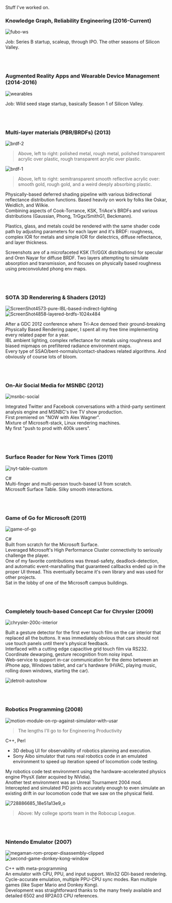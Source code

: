 Stuff I've worked on.

### Knowledge Graph, Reliability Engineering (2016-Current)
![fubo-ws](https://github.com/halfvector/halfvector/assets/1817604/7f09870f-3255-465a-928d-e291c6b9a62c)

Job: Series B startup, scaleup, through IPO. The other seasons of Silicon Valley.

<br /><br />

### Augmented Reality Apps and Wearable Device Management (2014-2016)
![wearables](https://github.com/halfvector/halfvector/assets/1817604/e679000d-998a-4ecc-83ad-4f86a218662e)

Job: Wild seed stage startup, basically Season 1 of Silicon Valley.

<br /><br />
  
### Multi-layer materials (PBR/BRDFs) (2013)
![brdf-2](https://github.com/halfvector/halfvector/assets/1817604/c83a4d95-cf74-44d3-9e76-718370d157c6)

> Above, left to right: polished metal, rough metal, polished transparent acrylic over plastic, rough transparent acrylic over plastic.

![brdf-1](https://github.com/halfvector/halfvector/assets/1817604/e9aee861-c065-4370-aa91-a272d3b95425)

> Above, left to right: semitransparent smooth reflective acrylic over: smooth gold, rough gold, and a weird deeply absorbing plastic.

Physically-based deferred shading pipeline with various bidirectional reflectance distribution functions. Based heavily on work by folks like Oskar, Weidlich, and Wilkie.  
Combining aspects of Cook-Torrance, KSK, TriAce's BRDFs and various distributions (Gaussian, Phong, TrGgx/SmithG1, Beckmann).  

Plastics, glass, and metals could be rendered with the same shader code path by adjusting parameters for each layer and it's BRDF: roughness, complex IOR for metals and simple IOR for dielectrics, diffuse reflectance, and layer thickness.  

Screenshots are of a microfaceted KSK (Tr/GGX distributions) for specular and Oren Nayar for diffuse BRDF. Two layers attempting to simulate absorption and transmission, and focuses on physically based roughness using preconvoluted phong env maps.  

<br /><br />
    
### SOTA 3D Renderering & Shaders (2012)
![ScreenShot4573-pure-IBL-based-indirect-lighting](https://github.com/halfvector/halfvector/assets/1817604/85597c3a-1249-4575-8f9f-08cf94233d8c)
![ScreenShot4858-layered-brdfs-1024x484](https://github.com/halfvector/halfvector/assets/1817604/d8393d31-c442-4668-9c95-b43c24458e5e)


After a GDC 2012 conference where Tri-Ace demoed their ground-breaking Physically Based Rendering paper, I spent all my free time implementing every related paper for a year.  
IBL ambient lighting, complex reflectance for metals using roughness and biased mipmaps on prefiltered radiance environment maps.  
Every type of SSAO/bent-normals/contact-shadows related algorithms. And obviously of course lots of bloom.  

<br /><br />
  
### On-Air Social Media for MSNBC (2012)
![msnbc-social](https://github.com/halfvector/halfvector/assets/1817604/b7b59fdc-6556-4dc7-8578-393018bbd9d3)

Integrated Twitter and Facebook conversations with a third-party sentiment analysis engine and MSNBC's live TV show production.  
First premiered on "NOW with Alex Wagner".  
Mixture of Microsoft-stack, Linux rendering machines.  
My first "push to prod with 400k users".  

<br /><br />
  
### Surface Reader for New York Times (2011)
![nyt-table-custom](https://github.com/halfvector/halfvector/assets/1817604/8f13976a-43d0-4109-82b2-e13a575e7513)

C#  
Multi-finger and multi-person touch-based UI from scratch.  
Microsoft Surface Table. Silky smooth interactions.  

<br /><br />

### Game of Go for Microsoft (2011)
![game-of-go](https://github.com/halfvector/halfvector/assets/1817604/a5989c70-4737-4faa-94ff-f20e74bd9d5d)

C#  
Built from scratch for the Microsoft Surface.  
Leveraged Microsoft's High Performance Cluster connectivity to seriously challenge the player.  
One of my favorite contributions was thread-safety, deadlock-detection, and automatic event-marshalling that guaranteed callbacks ended up in the proper UI thread. This eventually became it's own library and was used for other projects.  
Sat in the lobby of one of the Microsoft campus buildings.  

<br /><br />

### Completely touch-based Concept Car for Chrysler (2009)
![chrysler-200c-interior](https://github.com/halfvector/halfvector/assets/1817604/f3c50467-bae0-49e1-8aa8-45f9ad14fb2f)

Built a gesture detector for the first ever touch film on the car interior that replaced all the buttons. It was immediately obvious that cars should not use touch panels until there's physical feedback.  
Interfaced with a cutting edge capacitive grid touch film via RS232.  
Coordinate dewarping, gesture recognition from noisy input.  
Web-service to support in-car communication for the demo between an iPhone app, Windows tablet, and car's hardware (HVAC, playing music, rolling down windows, starting the car).  

![detroit-autoshow](https://github.com/halfvector/halfvector/assets/1817604/d0dcb385-5acd-4e7c-8142-9927bd884a67)

<br /><br />

### Robotics Programming (2008)
![motion-module-on-rp-against-simulator-with-usar](https://github.com/halfvector/halfvector/assets/1817604/04ce245d-d82d-403c-936a-7b431351582a)
> The lengths I'll go to for Engineering Productivity

C++, Perl  
* 3D debug UI for observability of robotics planning and execution.  
* Sony Aibo simulator that runs real robotics code in an emulated environment to speed up iteration speed of locomotion code testing.  

My robotics code test environment using the hardware-accelerated physics engine PhysX (later acquired by NVidia).  
Another test environment was an Unreal Tournament 2004 mod.  
Intercepted and simulated PID joints accurately enough to even simulate an existing drift in our locomotion code that we saw on the physical field.  

![728886685_18e51a13e9_o](https://github.com/halfvector/halfvector/assets/1817604/75e8bb7e-34be-48ab-b02e-fc9de2403474)
> Above: My college sports team in the Robocup League.


<br /><br />

### Nintendo Emulator (2007)

![megaman-rom-proper-disassembly-clipped](https://github.com/halfvector/halfvector/assets/1817604/7084862f-81f8-4f45-803e-f5c62ce27f75)
![second-game-donkey-kong-window](https://github.com/halfvector/halfvector/assets/1817604/0db68e52-5593-4ba9-87a0-642e7daf42a4)

C++ with meta-programming  
An emulator with CPU, PPU, and input support. Win32 GDI-based rendering. Cycle-accurate emulation, multiple PPU-CPU sync modes. Ran multiple games (like Super Mario and Donkey Kong).  
Development was straightforward thanks to the many freely available and detailed 6502 and RP2A03 CPU references.  

